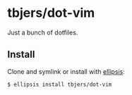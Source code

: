 # tbjers/dot-vim
Just a bunch of dotfiles.

## Install
Clone and symlink or install with [ellipsis][ellipsis]:

```
$ ellipsis install tbjers/dot-vim
```

[ellipsis]: http://ellipsis.sh
